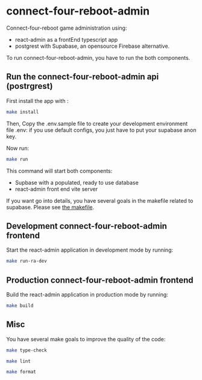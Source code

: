 # connect-four-reboot-admin

Connect-four-reboot game administration using:

- react-admin as a frontEnd typescript app
- postgrest with Supabase, an opensource Firebase alternative.

To run connect-four-reboot-admin, you have to run the both components.

## Run the connect-four-reboot-admin api (postrgrest)

First install the app with :

```sh
make install
```

Then, Copy the .env.sample file to create your development environment file .env: if you use default configs, you just have to put your supabase anon key.

Now run:

```sh
make run
```

This command will start both components:

- Supbase with a populated, ready to use database
- react-admin front end vite server

If you want go into details, you have several goals in the makefile related to supabase. Please see [the makefile](makefile).

## Development connect-four-reboot-admin frontend

Start the react-admin application in development mode by running:

```sh
make run-ra-dev
```

## Production connect-four-reboot-admin frontend

Build the react-admin application in production mode by running:

```sh
make build
```

## Misc

You have several make goals to improve the quality of the code:

```sh
make type-check
```

```sh
make lint
```

```sh
make format
```
